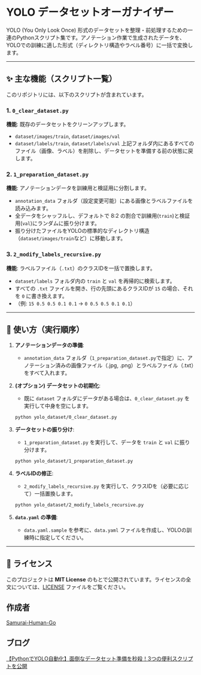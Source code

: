 # YOLO データセットオーガナイザー

YOLO (You Only Look Once) 形式のデータセットを整理・前処理するための一連のPythonスクリプト集です。アノテーション作業で生成されたデータを、YOLOでの訓練に適した形式（ディレクトリ構造やラベル番号）に一括で変換します。

---

## ✨ 主な機能（スクリプト一覧）

このリポジトリには、以下のスクリプトが含まれています。

### 1. `0_clear_dataset.py`
**機能**: 既存のデータセットをクリーンアップします。
- `dataset/images/train`, `dataset/images/val`
- `dataset/labels/train`, `dataset/labels/val`
上記フォルダ内にあるすべてのファイル（画像、ラベル）を削除し、データセットを準備する前の状態に戻します。

### 2. `1_preparation_dataset.py`
**機能**: アノテーションデータを訓練用と検証用に分割します。
- `annotation_data` フォルダ（設定変更可能）にある画像とラベルファイルを読み込みます。
- 全データをシャッフルし、デフォルトで 8:2 の割合で訓練用(`train`)と検証用(`val`)にランダムに振り分けます。
- 振り分けたファイルをYOLOの標準的なディレクトリ構造（`dataset/images/train`など）に移動します。

### 3. `2_modify_labels_recursive.py`
**機能**: ラベルファイル（`.txt`）のクラスIDを一括で置換します。
- `dataset/labels` フォルダ内の `train` と `val` を再帰的に検索します。
- すべての `.txt` ファイルを開き、行の先頭にあるクラスIDが `15` の場合、それを `0` に書き換えます。
- （例: `15 0.5 0.5 0.1 0.1` → `0 0.5 0.5 0.1 0.1`）

---

## 🚀 使い方（実行順序）

1.  **アノテーションデータの準備**:
    - `annotation_data` フォルダ（`1_preparation_dataset.py`で指定）に、アノテーション済みの画像ファイル（.jpg, .png）とラベルファイル（.txt）をすべて入れます。

2.  **(オプション) データセットの初期化**:
    - 既に `dataset` フォルダにデータがある場合は、`0_clear_dataset.py` を実行して中身を空にします。
    ```bash
    python yolo_dataset/0_clear_dataset.py
    ```

3.  **データセットの振り分け**:
    - `1_preparation_dataset.py` を実行して、データを `train` と `val` に振り分けます。
    ```bash
    python yolo_dataset/1_preparation_dataset.py
    ```

4.  **ラベルIDの修正**:
    - `2_modify_labels_recursive.py` を実行して、クラスIDを（必要に応じて）一括置換します。
    ```bash
    python yolo_dataset/2_modify_labels_recursive.py
    ```

5.  **`data.yaml` の準備**:
    - `data.yaml.sample` を参考に、`data.yaml` ファイルを作成し、YOLOの訓練時に指定してください。

---

## 📜 ライセンス

このプロジェクトは **MIT License** のもとで公開されています。ライセンスの全文については、[LICENSE](LICENSE) ファイルをご覧ください。

## 作成者
[Samurai-Human-Go](https://samurai-human-go.com/%e9%81%8b%e5%96%b6%e8%80%85%e6%83%85%e5%a0%b1/)

## ブログ
[【PythonでYOLO自動化】面倒なデータセット準備を秒殺！3つの便利スクリプトを公開](https://samurai-human-go.com/python-yolo-dataset-organizer/)